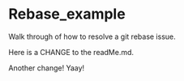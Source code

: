# Rebase_example

Walk through of how to resolve a git rebase issue.

Here is a CHANGE to the readMe.md. 

Another change! Yaay!

